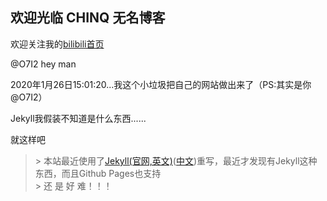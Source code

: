 ## 欢迎光临   CHINQ 无名博客
欢迎关注我的[bilibili首页](https://space.bilibili.com/341532844)
  
  
@O7I2 hey man


2020年1月26日15:01:20...我这个小垃圾把自己的网站做出来了（PS:其实是你@O7I2）

Jekyll我假装不知道是什么东西......
 
 就这样吧

<blockquote>
> 本站最近使用了<a href="https://jekyllrb.com/" target="_blank">Jekyll(官网,英文)</a>(<a href="https://jekyllcn.com" target="_blank">中文</a>)重写，最近才发现有Jekyll这种东西，而且Github Pages也支持<br />
> 还 是 好 难！！！


